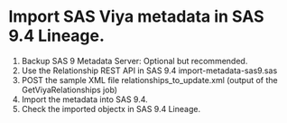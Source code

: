 # Import SAS Viya metadata in SAS 9.4 Lineage.
1. Backup SAS 9 Metadata Server: Optional but recommended.
1. Use the Relationship REST API in SAS 9.4 import-metadata-sas9.sas
1. POST the sample XML file relationships_to_update.xml (output of the GetViyaRelationships job)
1. Import the metadata into SAS 9.4.
1. Check the imported objectx in SAS 9.4 Lineage.
